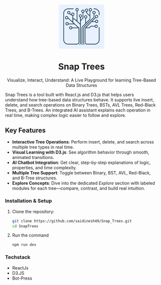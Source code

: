 <div align="center">
  <img src="public/logo.png" alt="Snap Trees Logo" width="150"/>
</div>

<div align="center">

# Snap Trees

Visualize, Interact, Understand: A Live Playground for learning Tree-Based Data Structures

</div>

Snap Trees is a tool built with React.js and D3.js that helps users understand how tree-based data structures behave. It supports live insert, delete, and search operations on Binary Trees, BSTs, AVL Trees, Red-Black Trees, and B-Trees. An integrated AI assistant explains each operation in real time, making complex logic easier to follow and explore.

## Key Features

- **Interactive Tree Operations**: Perform insert, delete, and search across multiple tree types in real time.  
- **Visual Learning with D3.js**: See algorithm behavior through smooth, animated transitions.  
- **AI Chatbot Integration**: Get clear, step-by-step explanations of logic, properties, and time complexity.  
- **Multiple Tree Support**: Toggle between Binary, BST, AVL, Red-Black, and B-Tree structures.  
- **Explore Concepts**: Dive into the dedicated *Explore* section with labeled modules for each tree—compare, contrast, and build real intuition.


### Installation & Setup

1. Clone the repository:
   ```bash
   git clone https://github.com/saidinesh49/Snap_Trees.git
   cd SnapTrees
   ```
2. Run the command
   ```bash
   npm run dev
   ```

### Techstack
 - ReactJs
 - D3.JS
 - Bot-Press